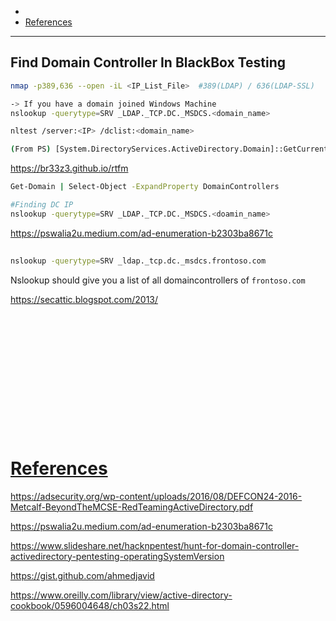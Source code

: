 - 
- [References](#references)

-------------------------------------------

## Find Domain Controller In BlackBox Testing
```sh
nmap -p389,636 --open -iL <IP_List_File>  #389(LDAP) / 636(LDAP-SSL)

-> If you have a domain joined Windows Machine
nslookup -querytype=SRV _LDAP._TCP.DC._MSDCS.<domain_name>

nltest /server:<IP> /dclist:<domain_name>

(From PS) [System.DirectoryServices.ActiveDirectory.Domain]::GetCurrentDomain().DomainControllers
```
https://br33z3.github.io/rtfm

```sh
Get-Domain | Select-Object -ExpandProperty DomainControllers

#Finding DC IP
nslookup -querytype=SRV _LDAP._TCP.DC._MSDCS.<doamin_name>
```
https://pswalia2u.medium.com/ad-enumeration-b2303ba8671c

## 
```sh
nslookup -querytype=SRV _ldap._tcp.dc._msdcs.frontoso.com
```

Nslookup should give you a list of all domaincontrollers of `frontoso.com`

https://secattic.blogspot.com/2013/



## 
```sh

```

## 
```sh

```

## 
```sh

```

## 
```sh

```

## 
```sh

```

## 
```sh

```

## 
```sh

```

# [References](#references-1)

https://adsecurity.org/wp-content/uploads/2016/08/DEFCON24-2016-Metcalf-BeyondTheMCSE-RedTeamingActiveDirectory.pdf

https://pswalia2u.medium.com/ad-enumeration-b2303ba8671c

https://www.slideshare.net/hacknpentest/hunt-for-domain-controller-activedirectory-pentesting-operatingSystemVersion

https://gist.github.com/ahmedjavid

https://www.oreilly.com/library/view/active-directory-cookbook/0596004648/ch03s22.html